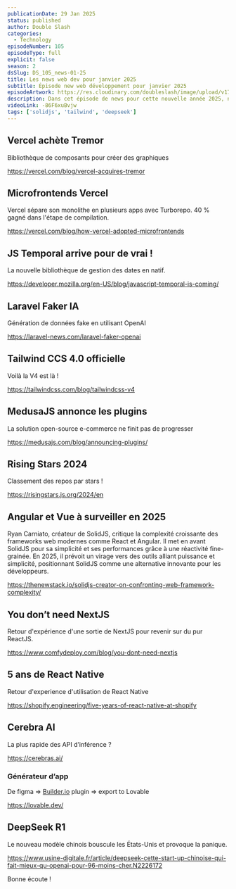 ```yaml
---
publicationDate: 29 Jan 2025
status: published
author: Double Slash
categories:
  - Technology
episodeNumber: 105
episodeType: full
explicit: false
season: 2
dsSlug: DS_105_news-01-25
title: Les news web dev pour janvier 2025
subtitle: Épisode new web développement pour janvier 2025
episodeArtwork: https://res.cloudinary.com/doubleslash/image/upload/v1738092330/episode/ART_105_gjjxz4.png
description: Dans cet épisode de news pour cette nouvelle année 2025, nous allons évoquer Vercel qui achète Tremor et qui parle de la structure de ses projets. Des nouvelles concernant JavaScript Temporal, TailwindCSS 4.0, MedusaJS, quelques articles sur des retours d'expérience, et de l'IA avec 2 outils et un modèle chinois qui vient chambouler le jeu.
videoLink: -86F6xuBvjw
tags: ['solidjs', 'tailwind', 'deepseek']
---
```


## Vercel achète Tremor

Bibliothèque de composants pour créer des graphiques

https://vercel.com/blog/vercel-acquires-tremor

## Microfrontends Vercel

Vercel sépare son monolithe en plusieurs apps avec Turborepo. 40 % gagné dans l'étape de compilation.

https://vercel.com/blog/how-vercel-adopted-microfrontends

## JS Temporal arrive pour de vrai !

La nouvelle bibliothèque de gestion des dates en natif.

https://developer.mozilla.org/en-US/blog/javascript-temporal-is-coming/

## Laravel Faker IA

Génération de données fake en utilisant OpenAI

https://laravel-news.com/laravel-faker-openai

## Tailwind CCS 4.0 officielle

Voilà la V4 est là !

https://tailwindcss.com/blog/tailwindcss-v4

## MedusaJS annonce les plugins

La solution open-source e-commerce ne finit pas de progresser

https://medusajs.com/blog/announcing-plugins/

## Rising Stars 2024

Classement des repos par stars !

https://risingstars.js.org/2024/en

## Angular et Vue à surveiller en 2025

Ryan Carniato, créateur de SolidJS, critique la complexité croissante des frameworks web modernes comme React et Angular. Il met en avant SolidJS pour sa simplicité et ses performances grâce à une réactivité fine-grainée. En 2025, il prévoit un virage vers des outils alliant puissance et simplicité, positionnant SolidJS comme une alternative innovante pour les développeurs.

https://thenewstack.io/solidjs-creator-on-confronting-web-framework-complexity/

## You don’t need NextJS

Retour d'expérience d'une sortie de NextJS pour revenir sur du pur ReactJS.

https://www.comfydeploy.com/blog/you-dont-need-nextjs

## 5 ans de React Native

Retour d'experience d'utilisation de React Native

https://shopify.engineering/five-years-of-react-native-at-shopify

## Cerebra AI

La plus rapide des API d’inférence ?

https://cerebras.ai/

### Générateur d’app

De figma ⇒ [Builder.io](http://Builder.io) plugin ⇒ export to Lovable

https://lovable.dev/

## DeepSeek R1

Le nouveau modèle chinois bouscule les États-Unis et provoque la panique.

https://www.usine-digitale.fr/article/deepseek-cette-start-up-chinoise-qui-fait-mieux-qu-openai-pour-96-moins-cher.N2226172

Bonne écoute !




